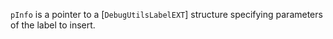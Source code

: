`pInfo` is a pointer to a [`DebugUtilsLabelEXT`] structure
specifying parameters of the label to insert.